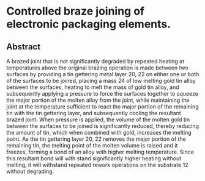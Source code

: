 # Controlled braze joining of electronic packaging elements.

## Abstract
A brazed joint that is not significantly degraded by repeated heating at temperatures above the original brazing operation is made between two surfaces by providing a tin gettering metal layer 20, 22 on either one or both of the surfaces to be joined, placing a mass 24 of low melting gold tin alloy between the surfaces, heating to melt the mass of gold tin alloy, and subsequently applying a pressure to force the surfaces together to squeeze the major portion of the molten alloy from the joint, while maintaining the joint at the temperature sufficient to react the major portion of the remaining tin with the tin gettering layer, and subsequently cooling the resultant brazed joint. When pressure is applied, the volume of the molten gold tin between the surfaces to be joined is significantly reduced, thereby reducing the amount of tin, which when combined with gold, increases the melting point. As the tin gettering layer 20, 22 removes the major portion of the remaining tin, the melting point of the molten volume is raised and it freezes, forming a bond of an alloy with higher melting temperature. Since this resultant bond will with stand significantly higher heating without melting, it will withstand repeated rework operations on the substrate 12 without degrading.